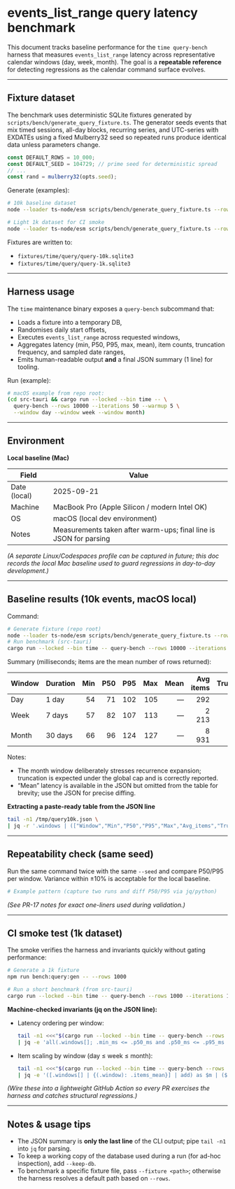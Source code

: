 # events_list_range query latency benchmark

This document tracks baseline performance for the `time query-bench` harness that measures `events_list_range` latency across representative calendar windows (day, week, month). The goal is a **repeatable reference** for detecting regressions as the calendar command surface evolves.

---

## Fixture dataset

The benchmark uses deterministic SQLite fixtures generated by `scripts/bench/generate_query_fixture.ts`. The generator seeds events that mix timed sessions, all-day blocks, recurring series, and UTC-series with EXDATEs using a fixed Mulberry32 seed so repeated runs produce identical data unless parameters change.

```ts
const DEFAULT_ROWS = 10_000;
const DEFAULT_SEED = 104729; // prime seed for deterministic spread
// ...
const rand = mulberry32(opts.seed);
````

Generate (examples):

```sh
# 10k baseline dataset
node --loader ts-node/esm scripts/bench/generate_query_fixture.ts --rows 10000

# Light 1k dataset for CI smoke
node --loader ts-node/esm scripts/bench/generate_query_fixture.ts --rows 1000
```

Fixtures are written to:

* `fixtures/time/query/query-10k.sqlite3`
* `fixtures/time/query/query-1k.sqlite3`

---

## Harness usage

The `time` maintenance binary exposes a `query-bench` subcommand that:

* Loads a fixture into a temporary DB,
* Randomises daily start offsets,
* Executes `events_list_range` across requested windows,
* Aggregates latency (min, P50, P95, max, mean), item counts, truncation frequency, and sampled date ranges,
* Emits human-readable output **and** a final JSON summary (1 line) for tooling.

Run (example):

```sh
# macOS example from repo root:
(cd src-tauri && cargo run --locked --bin time -- \
  query-bench --rows 10000 --iterations 50 --warmup 5 \
  --window day --window week --window month)
```

---

## Environment

**Local baseline (Mac)**

| Field        | Value                                                             |
| ------------ | ----------------------------------------------------------------- |
| Date (local) | 2025-09-21                                                        |
| Machine      | MacBook Pro (Apple Silicon / modern Intel OK)                     |
| OS           | macOS (local dev environment)                                     |
| Notes        | Measurements taken after warm-ups; final line is JSON for parsing |

*(A separate Linux/Codespaces profile can be captured in future; this doc records the local Mac baseline used to guard regressions in day-to-day development.)*

---

## Baseline results (10k events, macOS local)

Command:

```sh
# Generate fixture (repo root)
node --loader ts-node/esm scripts/bench/generate_query_fixture.ts --rows 10000
# Run benchmark (src-tauri)
cargo run --locked --bin time -- query-bench --rows 10000 --iterations 50 --warmup 5
```

Summary (milliseconds; items are the mean number of rows returned):

| Window | Duration | Min | P50 | P95 | Max | Mean | Avg items | Truncated |
| ------ | -------- | --: | --: | --: | --: | ---: | --------: | --------: |
| Day    | 1 day    |  54 |  71 | 102 | 105 |    — |       292 |         0 |
| Week   | 7 days   |  57 |  82 | 107 | 113 |    — |     2 213 |         0 |
| Month  | 30 days  |  66 |  96 | 124 | 127 |    — |     8 931 |        35 |

Notes:

* The month window deliberately stresses recurrence expansion; truncation is expected under the global cap and is correctly reported.
* “Mean” latency is available in the JSON but omitted from the table for brevity; use the JSON for precise diffing.

**Extracting a paste-ready table from the JSON line**

```sh
tail -n1 /tmp/query10k.json \
| jq -r '.windows | (["Window","Min","P50","P95","Max","Avg_items","Truncated"]), (.[] | [ .window, (.min_ms|floor), (.p50_ms|floor), (.p95_ms|floor), (.max_ms|floor), (.items_mean|floor), .truncated ]) | @tsv'
```

---

## Repeatability check (same seed)

Run the same command twice with the same `--seed` and compare P50/P95 per window. Variance within ±10% is acceptable for the local baseline.

```sh
# Example pattern (capture two runs and diff P50/P95 via jq/python)
```

*(See PR-17 notes for exact one-liners used during validation.)*

---

## CI smoke test (1k dataset)

The smoke verifies the harness and invariants quickly without gating performance:

```sh
# Generate a 1k fixture
npm run bench:query:gen -- --rows 1000

# Run a short benchmark (from src-tauri)
cargo run --locked --bin time -- query-bench --rows 1000 --iterations 10 --warmup 2
```

**Machine-checked invariants (jq on the JSON line):**

* Latency ordering per window:

  ```sh
  tail -n1 <<<"$(cargo run --locked --bin time -- query-bench --rows 1000 --iterations 10 --warmup 2)" \
  | jq -e 'all(.windows[]; .min_ms <= .p50_ms and .p50_ms <= .p95_ms and .p95_ms <= .max_ms)'
  ```
* Item scaling by window (day ≤ week ≤ month):

  ```sh
  tail -n1 <<<"$(cargo run --locked --bin time -- query-bench --rows 1000 --iterations 10 --warmup 2)" \
  | jq -e '([.windows[] | {(.window): .items_mean}] | add) as $m | ($m.day <= $m.week and $m.week <= $m.month)'
  ```

*(Wire these into a lightweight GitHub Action so every PR exercises the harness and catches structural regressions.)*

---

## Notes & usage tips

* The JSON summary is **only the last line** of the CLI output; pipe `tail -n1` into `jq` for parsing.
* To keep a working copy of the database used during a run (for ad-hoc inspection), add `--keep-db`.
* To benchmark a specific fixture file, pass `--fixture <path>`; otherwise the harness resolves a default path based on `--rows`.
